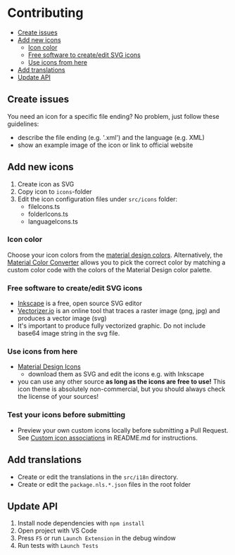 <h1>Contributing</h1>

<!-- TOC -->

- [Create issues](#create-issues)
- [Add new icons](#add-new-icons)
  - [Icon color](#icon-color)
  - [Free software to create/edit SVG icons](#free-software-to-createedit-svg-icons)
  - [Use icons from here](#use-icons-from-here)
- [Add translations](#add-translations)
- [Update API](#update-api)

<!-- /TOC -->

## Create issues

You need an icon for a specific file ending? No problem, just follow these guidelines:

- describe the file ending (e.g. '.xml') and the language (e.g. XML)
- show an example image of the icon or link to official website

## Add new icons

1. Create icon as SVG
2. Copy icon to `icons`-folder
3. Edit the icon configuration files under `src/icons` folder:
   - fileIcons.ts
   - folderIcons.ts
   - languageIcons.ts

### Icon color

Choose your icon colors from the [material design colors](https://material.io/design/color/the-color-system.html#tools-for-picking-colors). Alternatively, the [Material Color Converter](https://pkief.github.io/material-color-converter/) allows you to pick the correct color by matching a custom color code with the colors of the Material Design color palette.

### Free software to create/edit SVG icons

- [Inkscape](https://inkscape.org/en/) is a free, open source SVG editor
- [Vectorizer.io](https://vectorizer.io) is an online tool that traces a raster image (png, jpg) and produces a vector image (svg)
- It's important to produce fully vectorized graphic. Do not include base64 image string in the svg file.

### Use icons from here

- [Material Design Icons](https://materialdesignicons.com/)
  - download them as SVG and edit the icons e.g. with Inkscape
- you can use any other source **as long as the icons are free to use!** This icon theme is absolutely non-commercial, but you should always check the license of your sources!

### Test your icons before submitting
- Preview your own custom icons locally before submitting a Pull Request. See [Custom icon associations](README.md#custom-icon-associations) in README.md for instructions.


## Add translations

- Create or edit the translations in the `src/i18n` directory.
- Create or edit the `package.nls.*.json` files in the root folder

## Update API

1. Install node dependencies with `npm install`
2. Open project with VS Code
3. Press `F5` or run `Launch Extension` in the debug window
4. Run tests with `Launch Tests`

